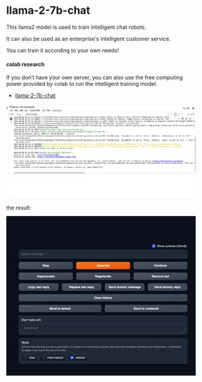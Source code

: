 # llama-2-7b-chat

This llama2 model is used to train intelligent chat robots. 

It can also be used as an enterprise's intelligent customer service.

You can train it according to your own needs!


#### colab research


If you don’t have your own server, you can also use the free computing power provided by colab to run the intelligent training model.

* [llama-2-7b-chat](https://colab.research.google.com/github/camenduru/text-generation-webui-colab/blob/main/llama-2-7b-chat.ipynb#scrollTo=VCFOzsQSHbjM)

<p align="center">
<img width="600" align="center" src="./images/1.png" />
</p>

the result:

<p align="center">
<img width="600" align="center" src="./images/2.png" />
</p>